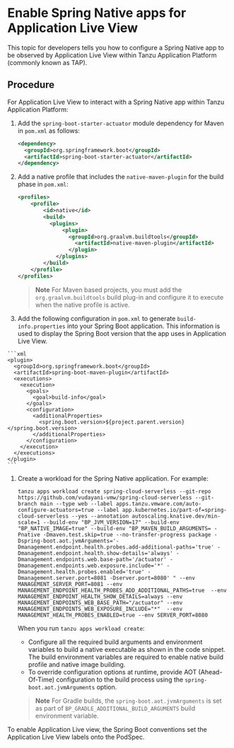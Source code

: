 # Enable Spring Native apps for Application Live View

This topic for developers tells you how to configure a Spring Native app to be observed by
Application Live View within Tanzu Application Platform (commonly known as TAP).

## <a id="procedure"></a>Procedure

For Application Live View to interact with a Spring Native app within Tanzu Application Platform:

1. Add the `spring-boot-starter-actuator` module dependency for Maven in `pom.xml` as follows:

    ```xml
    <dependency>
      <groupId>org.springframework.boot</groupId>
      <artifactId>spring-boot-starter-actuator</artifactId>
    </dependency>
    ```

1. Add a native profile that includes the `native-maven-plugin` for the build phase in `pom.xml`:

    ```xml
    <profiles>
        <profile>
            <id>native</id>
            <build>
              <plugins>
                  <plugin>
                    <groupId>org.graalvm.buildtools</groupId>
                      <artifactId>native-maven-plugin</artifactId>
                    </plugin>
                </plugins>
            </build>
        </profile>
    </profiles>
    ```

    >**Note** For Maven based projects, you must add the `org.graalvm.buildtools` build plug-in
    and configure it to execute when the native profile is active.

1. Add the following configuration in `pom.xml` to generate `build-info.properties` into your
Spring Boot application.
This information is used to display the Spring Boot version that the app uses in Application Live View.
<!-- Can I reword to "Application Live View uses this information to display the Spring Boot version that the app uses"? -->

    ```xml
    <plugin>
      <groupId>org.springframework.boot</groupId>
      <artifactId>spring-boot-maven-plugin</artifactId>
      <executions>
        <execution>
          <goals>
            <goal>build-info</goal>
          </goals>
          <configuration>
            <additionalProperties>
              <spring.boot.version>${project.parent.version}</spring.boot.version>
            </additionalProperties>
          </configuration>
        </execution>
      </executions>
    </plugin>
    ```

1. Create a workload for the Spring Native application. For example:

    ```console
    tanzu apps workload create spring-cloud-serverless --git-repo https://github.com/vudayani-vmw/spring-cloud-serverless --git-branch main --type web --label apps.tanzu.vmware.com/auto-configure-actuators=true --label app.kubernetes.io/part-of=spring-cloud-serverless --yes --annotation autoscaling.knative.dev/min-scale=1 --build-env "BP_JVM_VERSION=17" --build-env "BP_NATIVE_IMAGE=true" --build-env "BP_MAVEN_BUILD_ARGUMENTS= -Pnative -Dmaven.test.skip=true --no-transfer-progress package -Dspring-boot.aot.jvmArguments='-Dmanagement.endpoint.health.probes.add-additional-paths='true' -Dmanagement.endpoint.health.show-details='always' -Dmanagement.endpoints.web.base-path='/actuator' -Dmanagement.endpoints.web.exposure.include='*' -Dmanagement.health.probes.enabled='true' -Dmanagement.server.port=8081 -Dserver.port=8080' " --env MANAGEMENT_SERVER_PORT=8081 --env MANAGEMENT_ENDPOINT_HEALTH_PROBES_ADD_ADDITIONAL_PATHS=true  --env MANAGEMENT_ENDPOINT_HEALTH_SHOW_DETAILS=always --env MANAGEMENT_ENDPOINTS_WEB_BASE_PATH="/actuator" --env MANAGEMENT_ENDPOINTS_WEB_EXPOSURE_INCLUDE="*"  --env MANAGEMENT_HEALTH_PROBES_ENABLED=true --env SERVER_PORT=8080
    ```
    <!-- Can I break up the lines at sensible points with backslashes to make reading it easier? -->

    When you run `tanzu apps workload create`:

    - Configure all the required build arguments and environment variables to build a native
    executable as shown in the code snippet.
    The build environment variables are required to enable native build profile and native image building.
    - To override configuration options at runtime, provide AOT (Ahead-Of-Time) configuration
    to the build process using the `spring-boot.aot.jvmArguments` option.

    >**Note** For Gradle builds, the `spring-boot.aot.jvmArguments` is set as part of
    `BP_GRADLE_ADDITIONAL_BUILD_ARGUMENTS` build environment variable.

To enable Application Live view, the Spring Boot conventions set the Application Live View labels
onto the PodSpec.
